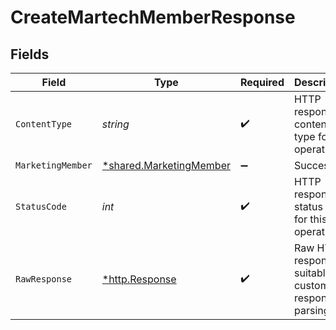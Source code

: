 # CreateMartechMemberResponse


## Fields

| Field                                                                    | Type                                                                     | Required                                                                 | Description                                                              |
| ------------------------------------------------------------------------ | ------------------------------------------------------------------------ | ------------------------------------------------------------------------ | ------------------------------------------------------------------------ |
| `ContentType`                                                            | *string*                                                                 | :heavy_check_mark:                                                       | HTTP response content type for this operation                            |
| `MarketingMember`                                                        | [*shared.MarketingMember](../../../pkg/models/shared/marketingmember.md) | :heavy_minus_sign:                                                       | Successful                                                               |
| `StatusCode`                                                             | *int*                                                                    | :heavy_check_mark:                                                       | HTTP response status code for this operation                             |
| `RawResponse`                                                            | [*http.Response](https://pkg.go.dev/net/http#Response)                   | :heavy_check_mark:                                                       | Raw HTTP response; suitable for custom response parsing                  |